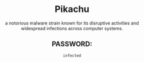 <div align="center">

# Pikachu

a notorious malware strain known for its disruptive activities and widespread infections across computer systems.

## PASSWORD:

```
infected
```

</div>
